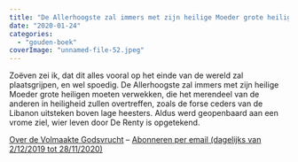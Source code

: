 ```yaml
---
title: "De Allerhoogste zal immers met zijn heilige Moeder grote heiligen moeten verwekken"
date: "2020-01-24"
categories: 
  - "gouden-boek"
coverImage: "unnamed-file-52.jpeg"
---
```


Zoëven zei ik, dat dit alles vooral op het einde van de wereld zal plaatsgrijpen, en wel spoedig. De Allerhoogste zal immers met zijn heilige Moeder grote heiligen moeten verwekken, die het merendeel van de anderen in heiligheid zullen overtreffen, zoals de forse ceders van de Libanon uitsteken boven lage heesters. Aldus werd geopenbaard aan een vrome ziel, wier leven door De Renty is opgetekend.

[Over de Volmaakte Godsvrucht](/blog/een-jaar-lang-volmaakte-godsvrucht/) – [Abonneren per email (dagelijks van 2/12/2019 tot 28/11/2020)](http://eepurl.com/9RKvX)
